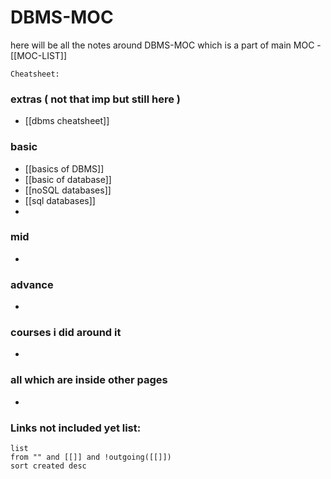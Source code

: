 
# DBMS-MOC

here will be all the notes around DBMS-MOC which is a part of main MOC - [[MOC-LIST]]

`Cheatsheet:`  

### extras ( not that imp but still here )

- [[dbms cheatsheet]]

### basic

- [[basics of DBMS]]
- [[basic of database]]
- [[noSQL databases]]
- [[sql databases]]
- 


### mid

- 

### advance

- 


### courses i did around it

- 


### all which are inside other pages

- 


### **Links not included yet list:**
```dataview
list
from "" and [[]] and !outgoing([[]])
sort created desc
```
